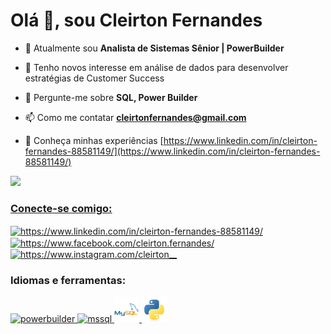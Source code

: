 <h1>Olá 👋, sou Cleirton Fernandes</h1>

- 🔭 Atualmente sou **Analista de Sistemas Sênior | PowerBuilder**

- 👀 Tenho novos interesse em análise de dados para desenvolver estratégias de Customer Success

- 💬 Pergunte-me sobre **SQL, Power Builder**

- 📫 Como me contatar **cleirtonfernandes@gmail.com**

- 📄 Conheça minhas experiências [https://www.linkedin.com/in/cleirton-fernandes-88581149/](https://www.linkedin.com/in/cleirton-fernandes-88581149/)

<div>
  <a href="https://github.com/FcoCleirtonMFernandes">
  <img height="180em" src="https://github-readme-stats.vercel.app/api?username=FcoCleirtonMFernandes&show_icons=true&theme=github_dark&include_all_commits=true&count_private=true"/>
</div>

  <h3 align="left">Conecte-se comigo:</h3>
<p align="left">
<a href="https://www.linkedin.com/in/cleirton-fernandes-88581149/" target="blank"><img align="center" src="https://raw.githubusercontent.com/rahuldkjain/github-profile-readme-generator/master/src/images/icons/Social/linked-in-alt.svg" alt="https://www.linkedin.com/in/cleirton-fernandes-88581149/" height="30" width="40" /></a>
<a href="https://www.facebook.com/cleirton.fernandes/" target="blank"><img align="center" src="https://raw.githubusercontent.com/rahuldkjain/github-profile-readme-generator/master/src/images/icons/Social/facebook.svg" alt="https://www.facebook.com/cleirton.fernandes/" height="30" width="40" /></a>
<a href="https://www.instagram.com/cleirton__" target="blank"><img align="center" src="https://raw.githubusercontent.com/rahuldkjain/github-profile-readme-generator/master/src/images/icons/Social/instagram.svg" alt="https://www.instagram.com/cleirton__" height="30" width="40" /></a>
</p>

<h3 align="left">Idiomas e ferramentas:</h3>
<p align="left"> 
    <a href="https://www.appeon.com/products/powerbuilder" target="_blank" rel="noreferrer"> <img src="https://icon-icons.com/icon/PowerBuilder/132082" alt="powerbuilder" width="40" height="40"/> 
    </a> 
    <a href="https://www.microsoft.com/en-us/sql-server" target="_blank" rel="noreferrer"> <img src="https://www.svgrepo.com/show/303229/microsoft-sql-server-logo.svg" alt="mssql" width="40" height="40"/> 
    </a> 
    <a href="https://www.mysql.com/" target="_blank" rel="noreferrer"> <img src="https://raw.githubusercontent.com/devicons/devicon/master/icons/mysql/mysql-original-wordmark.svg" alt="mysql" width="40" height="40"/>
    </a> 
    <a href="https://www.python.org" target="_blank" rel="noreferrer"> <img src="https://raw.githubusercontent.com/devicons/devicon/master/icons/python/python-original.svg" alt="python" width="40" height="40"/>
    </a>
</p>



<!---
- 👋 Hi, I’m @YanFalchetti
- 👀 I’m interested in ...
- 🌱 I’m currently learning ...
- 💞️ I’m looking to collaborate on ...
- 📫 How to reach me ...

FcoCleirtonMFernandes is a ✨ special ✨ repository because its `README.md` (this file) appears on your GitHub profile.
You can click the Preview link to take a look at your changes.
--->
